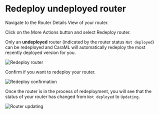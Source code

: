 # Redeploy undeployed router

Navigate to the Router Details View of your router.

Click on the More Actions button and select Redeploy router.

Only an **undeployed** router (indicated by the router status `Not deployed`) can be redeployed and CaraML will automatically redeploy the most recently deployed version for you.

![Redeploy router](../../../.gitbook/assets/redeploy\_router.png)

Confirm if you want to redeploy your router.

![Redeploy confirmation](../../../.gitbook/assets/redeploy\_router\_modal.png)

Once the router is in the process of redeployment, you will see that the status of your router has changed from `Not deployed` to `Updating`.

![Router updating](../../../.gitbook/assets/updating\_router.png)
